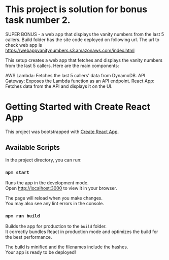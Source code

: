 # This project is solution for bonus task number 2.
SUPER BONUS - a web app that displays the vanity numbers from the last 5 callers.
Build folder has the site code deployed on following url.
The url to check web app is 
https://webappvanitynumbers.s3.amazonaws.com/index.html

This setup creates a web app that fetches and displays the vanity numbers from the last 5 callers. Here are the main components:

AWS Lambda: Fetches the last 5 callers' data from DynamoDB.
API Gateway: Exposes the Lambda function as an API endpoint.
React App: Fetches data from the API and displays it on the UI.


# Getting Started with Create React App

This project was bootstrapped with [Create React App](https://github.com/facebook/create-react-app).

## Available Scripts

In the project directory, you can run:

### `npm start`

Runs the app in the development mode.\
Open [http://localhost:3000](http://localhost:3000) to view it in your browser.

The page will reload when you make changes.\
You may also see any lint errors in the console.

### `npm run build`

Builds the app for production to the `build` folder.\
It correctly bundles React in production mode and optimizes the build for the best performance.

The build is minified and the filenames include the hashes.\
Your app is ready to be deployed!


